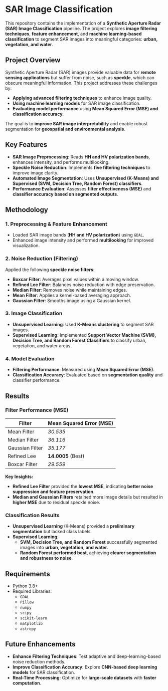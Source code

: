 # SAR Image Classification

This repository contains the implementation of a **Synthetic Aperture Radar (SAR) Image Classification** pipeline. The project explores **image filtering techniques**, **feature enhancement**, and **machine learning-based classification** to segment SAR images into meaningful categories: **urban, vegetation, and water**.

## Project Overview

Synthetic Aperture Radar (SAR) images provide valuable data for **remote sensing applications** but suffer from noise, such as **speckle**, which can obscure meaningful information. This project addresses these challenges by:

- **Applying advanced filtering techniques** to enhance image quality.
- **Using machine learning models** for SAR image classification.
- **Evaluating model performance** using **Mean Squared Error (MSE) and classification accuracy**.

The goal is to **improve SAR image interpretability** and enable robust segmentation for **geospatial and environmental analysis**.

## Key Features

- **SAR Image Preprocessing**: Reads **HH and HV polarization bands**, enhances intensity, and performs multilooking.
- **Speckle Noise Reduction**: Implements **five filtering techniques** to improve image clarity.
- **Automated Image Segmentation**: Uses **Unsupervised (K-Means) and Supervised (SVM, Decision Tree, Random Forest) classifiers**.
- **Performance Evaluation**: Assesses **filter effectiveness (MSE)** and **classifier accuracy based on segmented outputs**.

## Methodology

### **1. Preprocessing & Feature Enhancement**
- Loaded SAR image bands (**HH and HV polarization**) using `GDAL`.
- Enhanced image intensity and performed **multilooking** for improved visualization.

### **2. Noise Reduction (Filtering)**
Applied the following **speckle noise filters**:
- **Boxcar Filter**: Averages pixel values within a moving window.
- **Refined Lee Filter**: Balances noise reduction with edge preservation.
- **Median Filter**: Removes noise while maintaining edges.
- **Mean Filter**: Applies a kernel-based averaging approach.
- **Gaussian Filter**: Smooths image using a Gaussian kernel.

### **3. Image Classification**
- **Unsupervised Learning**: Used **K-Means clustering** to segment SAR images.
- **Supervised Learning**: Implemented **Support Vector Machine (SVM), Decision Tree, and Random Forest Classifiers** to classify urban, vegetation, and water areas.

### **4. Model Evaluation**
- **Filtering Performance**: Measured using **Mean Squared Error (MSE)**.
- **Classification Accuracy**: Evaluated based on **segmentation quality** and classifier performance.

## Results

### **Filter Performance (MSE)**
| Filter            | Mean Squared Error (MSE) |
|------------------|-------------------------|
| Mean Filter      | *30.535*                 |
| Median Filter    | *36.116*                 |
| Gaussian Filter  | *35.177*                 |
| Refined Lee      | **14.0005** (Best)       |
| Boxcar Filter    | *29.559*                 |

**Key Insights:**
- **Refined Lee Filter** provided the **lowest MSE**, indicating **better noise suppression and feature preservation**.
- **Median and Gaussian Filters** retained more image details but resulted in **higher MSE** due to residual speckle noise.

### **Classification Results**
- **Unsupervised Learning** (K-Means) provided a **preliminary segmentation** but lacked class labels.
- **Supervised Learning**:
  - **SVM, Decision Tree, and Random Forest** successfully segmented images into **urban, vegetation, and water**.
  - **Random Forest performed best**, achieving **clearer segmentation and robustness to noise**.

## Requirements

- Python 3.8+
- Required Libraries:
  - `GDAL`
  - `Pillow`
  - `numpy`
  - `scipy`
  - `scikit-learn`
  - `matplotlib`
  - `astropy`

## Future Enhancements

- **Enhance Filtering Techniques**: Test adaptive and deep-learning-based noise reduction methods.
- **Improve Classification Accuracy**: Explore **CNN-based deep learning models** for SAR classification.
- **Real-Time Processing**: Optimize for **large-scale datasets** with **faster computation**.
